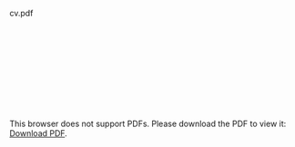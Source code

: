 cv.pdf

<object data="https://github.com/hyein-jeong/hyein-jeong.github.io/blob/master/_data/cv.pdf" type="application/pdf" width="700px" height="700px">
    <embed src="https://github.com/hyein-jeong/hyein-jeong.github.io/blob/master/_data/cv.pdf">
        <p>This browser does not support PDFs. Please download the PDF to view it: <a href="https://github.com/hyein-jeong/hyein-jeong.github.io/blob/master/_data/cv.pdf">Download PDF</a>.</p>
    </embed>
</object>

